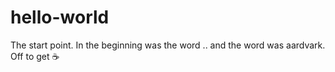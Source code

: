 # hello-world
The start point.
In the beginning was the word .. and the word was aardvark.
Off to get :coffee:
